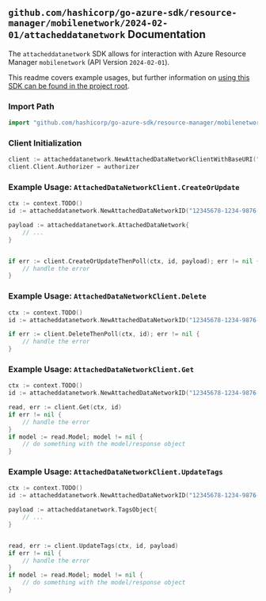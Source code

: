 
## `github.com/hashicorp/go-azure-sdk/resource-manager/mobilenetwork/2024-02-01/attacheddatanetwork` Documentation

The `attacheddatanetwork` SDK allows for interaction with Azure Resource Manager `mobilenetwork` (API Version `2024-02-01`).

This readme covers example usages, but further information on [using this SDK can be found in the project root](https://github.com/hashicorp/go-azure-sdk/tree/main/docs).

### Import Path

```go
import "github.com/hashicorp/go-azure-sdk/resource-manager/mobilenetwork/2024-02-01/attacheddatanetwork"
```


### Client Initialization

```go
client := attacheddatanetwork.NewAttachedDataNetworkClientWithBaseURI("https://management.azure.com")
client.Client.Authorizer = authorizer
```


### Example Usage: `AttachedDataNetworkClient.CreateOrUpdate`

```go
ctx := context.TODO()
id := attacheddatanetwork.NewAttachedDataNetworkID("12345678-1234-9876-4563-123456789012", "example-resource-group", "packetCoreControlPlaneName", "packetCoreDataPlaneName", "attachedDataNetworkName")

payload := attacheddatanetwork.AttachedDataNetwork{
	// ...
}


if err := client.CreateOrUpdateThenPoll(ctx, id, payload); err != nil {
	// handle the error
}
```


### Example Usage: `AttachedDataNetworkClient.Delete`

```go
ctx := context.TODO()
id := attacheddatanetwork.NewAttachedDataNetworkID("12345678-1234-9876-4563-123456789012", "example-resource-group", "packetCoreControlPlaneName", "packetCoreDataPlaneName", "attachedDataNetworkName")

if err := client.DeleteThenPoll(ctx, id); err != nil {
	// handle the error
}
```


### Example Usage: `AttachedDataNetworkClient.Get`

```go
ctx := context.TODO()
id := attacheddatanetwork.NewAttachedDataNetworkID("12345678-1234-9876-4563-123456789012", "example-resource-group", "packetCoreControlPlaneName", "packetCoreDataPlaneName", "attachedDataNetworkName")

read, err := client.Get(ctx, id)
if err != nil {
	// handle the error
}
if model := read.Model; model != nil {
	// do something with the model/response object
}
```


### Example Usage: `AttachedDataNetworkClient.UpdateTags`

```go
ctx := context.TODO()
id := attacheddatanetwork.NewAttachedDataNetworkID("12345678-1234-9876-4563-123456789012", "example-resource-group", "packetCoreControlPlaneName", "packetCoreDataPlaneName", "attachedDataNetworkName")

payload := attacheddatanetwork.TagsObject{
	// ...
}


read, err := client.UpdateTags(ctx, id, payload)
if err != nil {
	// handle the error
}
if model := read.Model; model != nil {
	// do something with the model/response object
}
```
